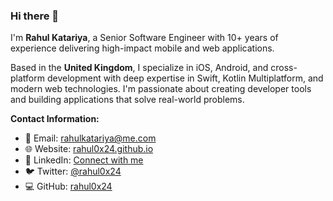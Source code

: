 ### Hi there 👋

I'm **Rahul Katariya**, a Senior Software Engineer with 10+ years of experience delivering high-impact mobile and web applications.

Based in the **United Kingdom**, I specialize in iOS, Android, and cross-platform development with deep expertise in Swift, Kotlin Multiplatform, and modern web technologies. I'm passionate about creating developer tools and building applications that solve real-world problems.

**Contact Information:**
- 📧 Email: [rahulkatariya@me.com](mailto:rahulkatariya@me.com)
- 🌐 Website: [rahul0x24.github.io](https://rahul0x24.github.io)
- 💼 LinkedIn: [Connect with me](https://linkedin.com/in/rahul0x24)
- 🐦 Twitter: [@rahul0x24](https://twitter.com/rahul0x24)
- 💻 GitHub: [rahul0x24](https://github.com/rahul0x24)

<!--
**RahulKatariya/RahulKatariya** is a ✨ _special_ ✨ repository because its `README.md` (this file) appears on your GitHub profile.

Here are some ideas to get you started:

- 🔭 I’m currently working on ...
- 🌱 I’m currently learning ...
- 👯 I’m looking to collaborate on ...
- 🤔 I’m looking for help with ...
- 💬 Ask me about ...
- 📫 How to reach me: ...
- 😄 Pronouns: ...
- ⚡ Fun fact: ...
-->
